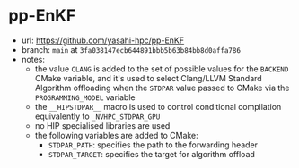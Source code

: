 # pp-EnKF

- url: <https://github.com/yasahi-hpc/pp-EnKF>
- branch: `main` at `3fa038147ecb644891bbb5b63b84bb8d0affa786`
- notes:
  - the value `CLANG` is added to the set of possible values for the `BACKEND`
    CMake variable, and it's used to select Clang/LLVM Standard Algorithm
    offloading when the `STDPAR` value passed to CMake via the
    `PROGRAMMING_MODEL` variable
  - the `__HIPSTDPAR__` macro is used to control conditional compilation
    equivalently to `_NVHPC_STDPAR_GPU`
  - no HIP specialised libraries are used
  - the following variables are added to CMake:
    - `STDPAR_PATH`: specifies the path to the forwarding header
    - `STDPAR_TARGET`: specifies the target for algorithm offload
